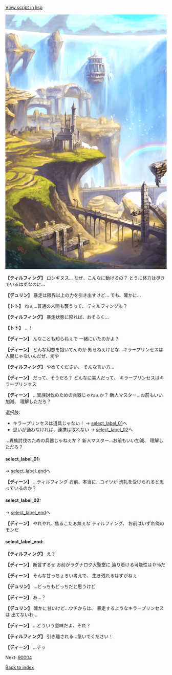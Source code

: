 [View script in lisp](../scripts/1311003.txt)

![mountain.png](../images/backgrounds/mountain.png)

**【ティルフィング】**
ロンギヌス…
なぜ、こんなに動けるの？
とうに体力は尽きているはずなのに…

**【デュリン】**
暴走は限界以上の力を引き出すけど…
でも、確かに…

**【トト】**
ねぇ…普通の人間も襲うって、
ティルフィングも？

**【ティルフィング】**
暴走状態に陥れば、おそらく…

**【トト】**
…！

**【ディーン】**
んなことも知らねぇで
一緒にいたのかよ？

**【ディーン】**
どんな幻想を抱いてんのか
知らねぇけどな…キラープリンセスは
人間じゃないんだぜ、坊や

**【ティルフィング】**
やめてください、
そんな言い方…

**【ディーン】**
だって、そうだろ？
どんなに美人だって、
キラープリンセスはキラープリンセス

**【ディーン】**
…異族討伐のための兵器じゃねぇか？
新人マスター…お前もいい加減、
理解しただろ？

選択肢:
- キラープリンセスは道具じゃない！ → [select_label_01](#select_label_01)へ
- 思いが通わなければ、連携は取れない → [select_label_02](#select_label_02)へ

…異族討伐のための兵器じゃねぇか？
新人マスター…お前もいい加減、
理解しただろ？

#### select_label_01:
 → [select_label_end](#select_label_end)へ

**【ディーン】**
…ティルフィング
お前、本当に…コイツが
洗礼を受けられると思っているのか？

#### select_label_02:
 → [select_label_end](#select_label_end)へ

**【ディーン】**
やれやれ…焦るこたぁ無ぇな
ティルフィング、
お前はいずれ俺のモンだ

#### select_label_end:

**【ティルフィング】**
え？

**【ディーン】**
断言するぜ
お前がラグナロク大聖堂に
辿り着ける可能性は０％だ

**【ディーン】**
そんな甘っちょろい考えで、
生き残れるはずがねぇ

**【デュリン】**
…どっちもどっちだと思うけど

**【ディーン】**
あ…？

**【デュリン】**
確かに甘いけど…ウチからは、
暴走するようなキラープリンセスは
出てないわ…

**【ディーン】**
…どういう意味だよ、それ？

**【ティルフィング】**
引き離される…急いでください！

**【ディーン】**
…チッ

Next: [90004](90004.md)

[Back to index](index.md)
